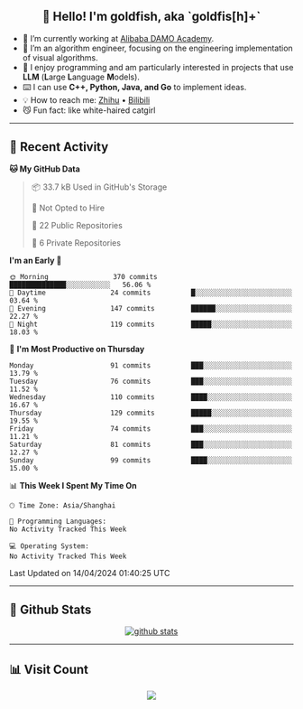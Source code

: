 
<h2 align="center">👋 Hello! I'm goldfish, aka `goldfis[h]+`</h2>

- 📍 I’m currently working at [Alibaba DAMO Academy](https://damo.alibaba.com/).  
- 🌱 I’m an algorithm engineer, focusing on the engineering implementation of visual algorithms.  
- 💬 I enjoy programming and am particularly interested in projects that use **LLM** (**L**arge **L**anguage **M**odels).   
- ⌨️ I can use **C++, Python, Java, and Go** to implement ideas.  
- 💡 How to reach me: [Zhihu](https://www.zhihu.com/people/goldfishh) • [Bilibili](https://space.bilibili.com/11349246)  
- 😼 Fun fact: like white-haired catgirl  

-------

## 🔧 Recent Activity

<!--START_SECTION:waka-->
**🐱 My GitHub Data** 

> 📦 33.7 kB Used in GitHub's Storage 
 > 
> 🚫 Not Opted to Hire
 > 
> 📜 22 Public Repositories 
 > 
> 🔑 6 Private Repositories 
 > 
**I'm an Early 🐤** 

```text
🌞 Morning                370 commits         ██████████████░░░░░░░░░░░   56.06 % 
🌆 Daytime                24 commits          █░░░░░░░░░░░░░░░░░░░░░░░░   03.64 % 
🌃 Evening                147 commits         ██████░░░░░░░░░░░░░░░░░░░   22.27 % 
🌙 Night                  119 commits         █████░░░░░░░░░░░░░░░░░░░░   18.03 % 
```
📅 **I'm Most Productive on Thursday** 

```text
Monday                   91 commits          ███░░░░░░░░░░░░░░░░░░░░░░   13.79 % 
Tuesday                  76 commits          ███░░░░░░░░░░░░░░░░░░░░░░   11.52 % 
Wednesday                110 commits         ████░░░░░░░░░░░░░░░░░░░░░   16.67 % 
Thursday                 129 commits         █████░░░░░░░░░░░░░░░░░░░░   19.55 % 
Friday                   74 commits          ███░░░░░░░░░░░░░░░░░░░░░░   11.21 % 
Saturday                 81 commits          ███░░░░░░░░░░░░░░░░░░░░░░   12.27 % 
Sunday                   99 commits          ████░░░░░░░░░░░░░░░░░░░░░   15.00 % 
```


📊 **This Week I Spent My Time On** 

```text
🕑︎ Time Zone: Asia/Shanghai

💬 Programming Languages: 
No Activity Tracked This Week

💻 Operating System: 
No Activity Tracked This Week
```


 Last Updated on 14/04/2024 01:40:25 UTC
<!--END_SECTION:waka-->

-------

## 📆 Github Stats

<p align="center">
    <a href="https://github.com/anuraghazra/github-readme-stats">
      <img src="https://github-readme-stats.vercel.app/api?username=goldfishh&show_icons=true&theme=dracula" alt="github stats" />
    </a>
</p>

-------

## 📊 Visit Count

<p align="center">
  <a href="https://count.getloli.com/"><img src="https://count.getloli.com/get/@:goldfishh?theme=rule34"></a>
</p>
